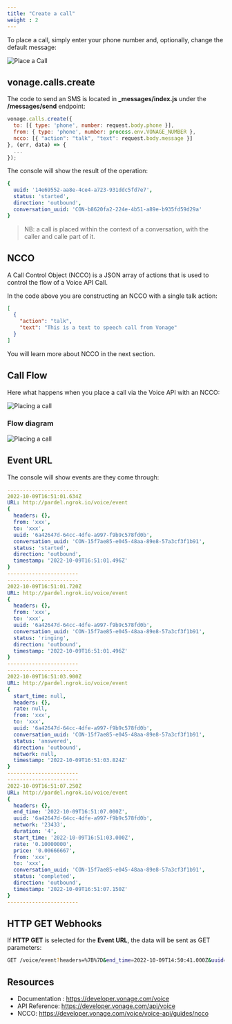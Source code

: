```yaml
---
title: "Create a call"
weight : 2
---
```


To place a call, simply enter your phone number and, optionally, change the default message:

![Place a Call](/voice/interface.png?classes=thumbnail_lg)

## vonage.calls.create

The code to send an SMS is located in **_messages/index.js** under the **/messages/send** endpoint:

```js
vonage.calls.create({
  to: [{ type: 'phone', number: request.body.phone }],
  from: { type: 'phone', number: process.env.VONAGE_NUMBER },
  ncco: [{ "action": "talk", "text": request.body.message }]
}, (err, data) => {
  ...
});
```

The console will show the result of the operation:

```yml
{
  uuid: '14e69552-aa8e-4ce4-a723-931ddc5fd7e7',
  status: 'started',
  direction: 'outbound',
  conversation_uuid: 'CON-b8620fa2-224e-4b51-a89e-b935fd59d29a'
}
```

> NB: a call is placed within the context of a conversation, with the caller and calle part of it.

## NCCO

A Call Control Object (NCCO) is a JSON array of actions that is used to control the flow of a Voice API Call.

In the code above you are constructing an NCCO with a single talk action:

```json
[
  {
    "action": "talk",
    "text": "This is a text to speech call from Vonage"
  }
]
```

You will learn more about NCCO in the next section.

## Call Flow

Here what happens when you place a call via the Voice API with an NCCO:

![Placing a call](/voice/place_a_call.gif?classes=thumbnail_lg)

### Flow diagram

![Placing a call](/voice/place_a_call_flow.png?classes=thumbnail_lg)

## Event URL

The console will show events are they come through:

```yml
-----------------------
2022-10-09T16:51:01.634Z
URL: http://pardel.ngrok.io/voice/event
{
  headers: {},
  from: 'xxx',
  to: 'xxx',
  uuid: '6a42647d-64cc-4dfe-a997-f9b9c578fd0b',
  conversation_uuid: 'CON-15f7ae85-e045-48aa-89e8-57a3cf3f1b91',
  status: 'started',
  direction: 'outbound',
  timestamp: '2022-10-09T16:51:01.496Z'
}
-----------------------
-----------------------
2022-10-09T16:51:01.720Z
URL: http://pardel.ngrok.io/voice/event
{
  headers: {},
  from: 'xxx',
  to: 'xxx',
  uuid: '6a42647d-64cc-4dfe-a997-f9b9c578fd0b',
  conversation_uuid: 'CON-15f7ae85-e045-48aa-89e8-57a3cf3f1b91',
  status: 'ringing',
  direction: 'outbound',
  timestamp: '2022-10-09T16:51:01.496Z'
}
-----------------------
-----------------------
2022-10-09T16:51:03.900Z
URL: http://pardel.ngrok.io/voice/event
{
  start_time: null,
  headers: {},
  rate: null,
  from: 'xxx',
  to: 'xxx',
  uuid: '6a42647d-64cc-4dfe-a997-f9b9c578fd0b',
  conversation_uuid: 'CON-15f7ae85-e045-48aa-89e8-57a3cf3f1b91',
  status: 'answered',
  direction: 'outbound',
  network: null,
  timestamp: '2022-10-09T16:51:03.824Z'
}
-----------------------
-----------------------
2022-10-09T16:51:07.250Z
URL: http://pardel.ngrok.io/voice/event
{
  headers: {},
  end_time: '2022-10-09T16:51:07.000Z',
  uuid: '6a42647d-64cc-4dfe-a997-f9b9c578fd0b',
  network: '23433',
  duration: '4',
  start_time: '2022-10-09T16:51:03.000Z',
  rate: '0.10000000',
  price: '0.00666667',
  from: 'xxx',
  to: 'xxx',
  conversation_uuid: 'CON-15f7ae85-e045-48aa-89e8-57a3cf3f1b91',
  status: 'completed',
  direction: 'outbound',
  timestamp: '2022-10-09T16:51:07.150Z'
}
-----------------------
```

## HTTP GET Webhooks

If **HTTP GET** is selected for the **Event URL**, the data will be sent as GET parameters:

```sh
GET /voice/event?headers=%7B%7D&end_time=2022-10-09T14:50:41.000Z&uuid=d0bb18e9-d80b-4053-904c-016da2111ac7&network=23433&duration=4&start_time=2022-10-09T14:50:37.000Z&rate=0.10000000&price=0.00666667&from=xxx&to=xxx&conversation_uuid=CON-bdaed8df-d9d3-4f39-9ce3-54e51bad36a3&status=completed&direction=outbound&timestamp=2022-10-09T14:50:40.359Z
```

## Resources

- Documentation : https://developer.vonage.com/voice
- API Reference:  https://developer.vonage.com/api/voice
- NCCO: https://developer.vonage.com/voice/voice-api/guides/ncco

